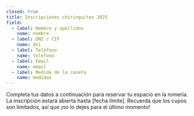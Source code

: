 ```yaml
---
closed: true
title: Inscripciones chiringuitos 2025
field:
  - label: Nombre y apellidos
    name: nombre
  - label: DNI / CIF
    name: dni
  - label: Teléfono
    name: telefono
  - label: Email
    name: email
  - label: Medida de la caseta
    name: medidas
---
```


Completa tus datos a continuación para reservar tu espacio en la romería. La inscripción estará abierta hasta \[fecha límite]. Recuerda que los cupos son limitados, así que ¡no lo dejes para el último momento!

